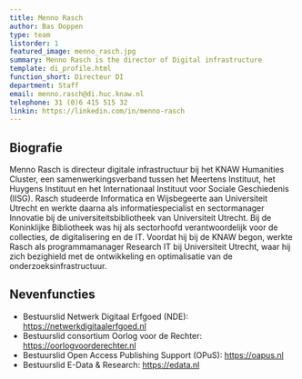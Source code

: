 ```yaml
---
title: Menno Rasch
author: Bas Doppen
type: team
listorder: 1
featured_image: menno_rasch.jpg
summary: Menno Rasch is the director of Digital infrastructure
template: di_profile.html
function_short: Directeur DI
department: Staff
email: menno.rasch@di.huc.knaw.nl
telephone: 31 (0)6 415 515 32
linkin: https://linkedin.com/in/menno-rasch
---
```


## Biografie
Menno Rasch is directeur digitale infrastructuur bij het KNAW Humanities Cluster, een samenwerkingsverband tussen het Meertens Instituut, het Huygens Instituut en het Internationaal Instituut voor Sociale Geschiedenis (IISG). Rasch studeerde Informatica en Wijsbegeerte aan Universiteit Utrecht en werkte daarna als informatiespecialist en sectormanager Innovatie bij de universiteitsbibliotheek van Universiteit Utrecht. Bij de Koninklijke Bibliotheek was hij als sectorhoofd verantwoordelijk voor de collecties, de digitalisering en de IT. Voordat hij bij de KNAW begon, werkte Rasch als programmamanager Research IT bij Universiteit Utrecht, waar hij zich bezighield met de ontwikkeling en optimalisatie van de onderzoeksinfrastructuur. 

## Nevenfuncties
- Bestuurslid Netwerk Digitaal Erfgoed (NDE): https://netwerkdigitaalerfgoed.nl
- Bestuurslid consortium Oorlog voor de Rechter: https://oorlogvoorderechter.nl
- Bestuurslid Open Access Publishing Support (OPuS): https://oapus.nl
- Bestuurslid E-Data & Research: https://edata.nl
